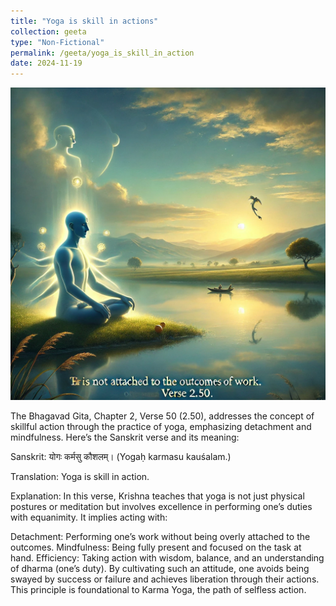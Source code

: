 ```yaml
---
title: "Yoga is skill in actions"
collection: geeta
type: "Non-Fictional"
permalink: /geeta/yoga_is_skill_in_action
date: 2024-11-19
---
```


[<img src="../images/shlok_2_50.webp" width="1000" height="500"/>](../images/shlok_2_50.webp)

The Bhagavad Gita, Chapter 2, Verse 50 (2.50), addresses the concept of skillful action through the practice of yoga, emphasizing detachment and mindfulness. Here’s the Sanskrit verse and its meaning:

Sanskrit:
योगः कर्मसु कौशलम्।
(Yogaḥ karmasu kauśalam.)

Translation:
Yoga is skill in action.

Explanation:
In this verse, Krishna teaches that yoga is not just physical postures or meditation but involves excellence in performing one’s duties with equanimity. It implies acting with:

Detachment: Performing one’s work without being overly attached to the outcomes.
Mindfulness: Being fully present and focused on the task at hand.
Efficiency: Taking action with wisdom, balance, and an understanding of dharma (one’s duty).
By cultivating such an attitude, one avoids being swayed by success or failure and achieves liberation through their actions. This principle is foundational to Karma Yoga, the path of selfless action.
